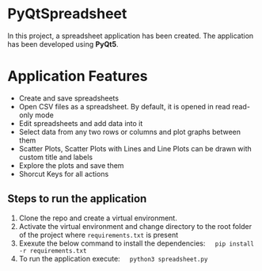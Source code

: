# PyQtSpreadsheet

In this project, a spreadsheet application has been created. The application has been developed using **PyQt5**. 

# Application Features

- Create and save spreadsheets
- Open CSV files as a spreadsheet. By default, it  is opened in read read-only mode
- Edit spreadsheets and add data into it
- Select data from any two rows or columns and plot graphs between them
- Scatter Plots, Scatter Plots with Lines and Line Plots can be drawn with custom title and labels
- Explore the plots and save them
- Shorcut Keys for all actions

## Steps to run the application

1. Clone the repo and create a virtual environment.
2. Activate the virtual environment and change directory to the root folder of the project where `requirements.txt` is present
3. Exexute the below command to install the dependencies:
    &nbsp; &nbsp;  ```pip install -r requirements.txt```
4. To run the application execute:
    &nbsp; &nbsp;  ```python3 spreadsheet.py```
